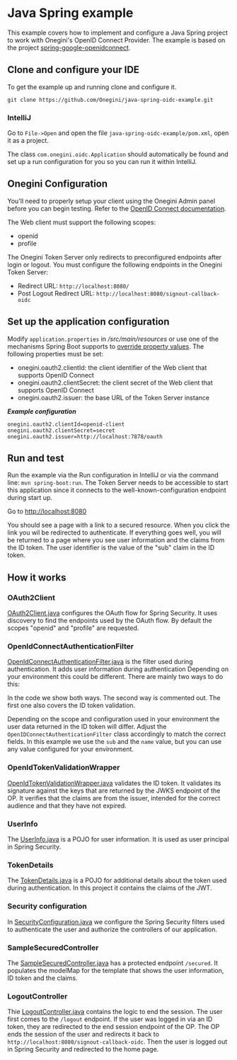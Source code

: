 # Java Spring example
This example covers how to implement and configure a Java Spring project to work with Onegini's OpenID Connect Provider. The example is based on the project 
[spring-google-openidconnect](https://github.com/fromi/spring-google-openidconnect).

## Clone and configure your IDE
To get the example up and running clone and configure it.

`git clone https://github.com/Onegini/java-spring-oidc-example.git`

### IntelliJ

Go to `File->Open` and open the file `java-spring-oidc-example/pom.xml`, open it as a project.

The class `com.onegini.oidc.Application` should automatically be found and set up a run configuration for you so you can run it within IntelliJ.

## Onegini Configuration
You'll need to properly setup your client using the Onegini Admin panel before you can begin testing.
Refer to the [OpenID Connect documentation](https://docs.onegini.com/msp/5.0/token-server/topics/oidc/index.html). 

The Web client must support the following scopes:
  * openid
  * profile
  
The Onegini Token Server only redirects to preconfigured endpoints after login or logout. You must configure the following endpoints in the Onegini Token Server:
  * Redirect URL: `http://localhost:8080/`
  * Post Logout Redirect URL: `http://localhost:8080/signout-callback-oidc`

## Set up the application configuration

Modify `application.properties` in _/src/main/resources_ or use one of the mechanisms Spring Boot supports to [override property values](https://docs.spring.io/spring-boot/docs/current/reference/html/howto-properties-and-configuration.html).
The following properties must be set:

  * onegini.oauth2.clientId: the client identifier of the Web client that supports OpenID Connect
  * onegini.oauth2.clientSecret: the client secret of the Web client that supports OpenID Connect
  * onegini.oauth2.issuer: the base URL of the Token Server instance

___Example configuration___

```
onegini.oauth2.clientId=openid-client
onegini.oauth2.clientSecret=secret
onegini.oauth2.issuer=http://localhost:7878/oauth
```

## Run and test
Run the example via the Run configuration in IntelliJ or via the command line: `mvn spring-boot:run`. The Token Server needs to be accessible to start this 
application since it connects to the well-known-configuration endpoint during start up.

Go to [http://localhost:8080](http://localhost:8080) 

You should see a page with a link to a secured resource. When you click the link you wil be redirected to authenticate. If everything goes well, you will be 
returned to a page where you see user information and the claims from the ID token. The user identifier is the value of the "sub" claim in the ID token.
            
## How it works

### OAuth2Client
[OAuth2Client.java](src/main/java/com/onegini/oidc/security/OAuth2Client.java) configures the OAuth flow for Spring Security. It uses discovery 
to find the endpoints used by the OAuth flow. By default the scopes "openid" and "profile" are requested.

### OpenIdConnectAuthenticationFilter
[OpenIdConnectAuthenticationFilter.java](src/main/java/com/onegini/oidc/security/OpenIdConnectAuthenticationFilter.java) is the filter used during
authentication. It adds user information during authentication Depending on your environment this could be different. There are mainly two ways to do this:

In the code we show both ways. The second way is commented out. The first one also covers the ID token validation.

Depending on the scope and configuration used in your environment the user data returned in the ID token will differ. Adjust the 
`OpenIDConnectAuthenticationFilter` class accordingly to match the correct fields.
In this example we use the `sub` and the `name` value, but you can use any value configured for your environment.

### OpenIdTokenValidationWrapper
[OpenIdTokenValidationWrapper.java](src/main/java/com/onegini/oidc/security/OpenIdTokenValidatorWrapper.java) validates the ID token. It validates
its signature against the keys that are returned by the JWKS endpoint of the OP. It verifies that the claims are from the issuer, intended for the correct 
audience and that they have not expired.

### UserInfo
The [UserInfo.java](src/main/java/com/onegini/oidc/model/UserInfo.java) is a POJO for user information. It is used as user principal in Spring 
Security.

### TokenDetails
The [TokenDetails.java](src/main/java/com/onegini/oidc/model/TokenDetails.java) is a POJO for additional details about the token used during 
authentication. In this project it contains the claims of the JWT.

### Security configuration
In [SecurityConfiguration.java](src/main/java/com/onegini/oidc/security/SecurityConfiguration.java) we configure the Spring Security filters used 
to authenticate the user and authorize the controllers of our application.

### SampleSecuredController
The [SampleSecuredController.java](src/main/java/com/onegini/oidc/SampleSecuredController.java) has a protected endpoint `/secured`. It populates
the modelMap for the template that shows the user information, ID token and the claims.

### LogoutController
Thie [LogoutController.java](src/main/java/com/onegini/oidc/LogoutController.java) contains the logic to end the session. The user first comes to
the `/logout` endpoint. If the user was logged in via an ID token, they are redirected to the end session endpoint of the OP. The OP ends the session of the 
user and redirects it back to `http://localhost:8080/signout-callback-oidc`. Then the user is logged out in Spring Security and redirected to the home page.